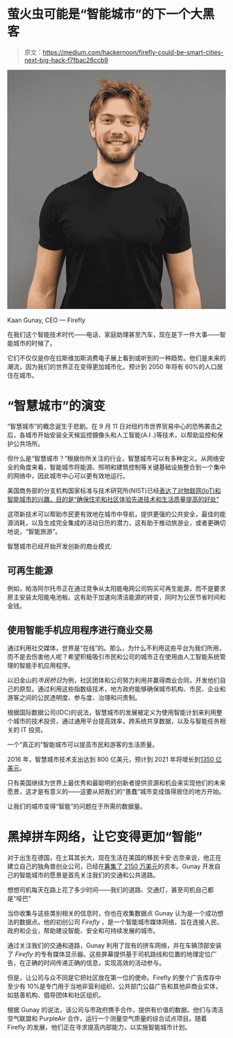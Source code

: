 # 萤火虫可能是“智能城市”的下一个大黑客

> 原文：<https://medium.com/hackernoon/firefly-could-be-smart-cities-next-big-hack-f7fbac28ccb9>

![](img/e43647dda81408893cdf8c9e0c8125d5.png)

Kaan Gunay, CEO — Firefly

在我们这个智能技术时代——电话、家庭助理甚至汽车，现在是下一件大事——智能城市的时候了。

它们不仅仅是你在拉斯维加斯消费电子展上看到或听到的一种趋势。他们是未来的潮流，因为我们的世界正在变得更加城市化，预计到 2050 年将有 60%的人口居住在城市。

# “智慧城市”的演变

“智慧城市”的概念诞生于悲剧。在 9 月 11 日对纽约市世界贸易中心的恐怖袭击之后，各城市开始安装全天候监控摄像头和人工智能(A.I .)等技术，以帮助监控和保护公共场所。

但什么是“智慧城市？”根据你所关注的行业，智慧城市可以有多种定义。从网络安全的角度来看，智能城市将能源、照明和建筑控制等关键基础设施整合到一个集中的网络中，因此城市中心可以更有效地运行。

美国商务部的分支机构国家标准与技术研究所(NIST)已经[表达了对物联网(IoT)和智能城市的兴趣，目的是“确保住宅和社区体验先进技术和生活质量提高的好处”](https://techcrunch.com/sponsored/meet-the-innovators-who-are-paving-the-way-for-cybersecure-smart-cities/)

这项新技术可以帮助市民更有效地在城市中导航，提供更强的公共安全，最佳的能源消耗，以及生成完全集成的活动日历的潜力，这有助于推动旅游业，或者更确切地说，“智能旅游”。

智慧城市已经开始开发创新的商业模式:

## **可再生能源**

例如，帕洛阿尔托市正在通过竞争从太阳能电网公司购买可再生能源，而不是要求房主安装太阳能电池板。这有助于加速向清洁能源的转变，同时为公民节省时间和金钱。

## **使用智能手机应用程序进行商业交易**

通过利用社交媒体，世界是“在线”的。那么，为什么不利用这些平台为我们所用，而不是去伤害他人呢？希望积极吸引市民和公司的城市正在使用由人工智能系统管理的智能手机应用程序。

以旧金山的*市民桥日*为例，社区团体和公司努力利用并赢得商业合同，开发他们自己的原型。通过利用这些指数级技术，地方政府能够确保城市机构、市民、企业和游客之间的公民透明度、参与度、治理和问责制。

根据国际数据公司(IDC)的说法，智慧城市的发展被定义为使用智能计划来利用整个城市的技术投资，通过通用平台提高效率，跨系统共享数据，以及与智能任务相关的 IT 投资。

一个“真正的”智能城市可以提高市民和游客的生活质量。

2016 年，智慧城市技术支出达到 800 亿美元，预计到 2021 年将增长到[1350 亿美元](https://www.idc.com/tracker/showproductinfo.jsp?prod_id=1843)。

只有美国继续为世界上最优秀和最聪明的创新者提供资源和机会来实现他们的未来愿景，这才是有意义的——这要从把我们的“愚蠢”城市变成值得居住的地方开始。

让我们的城市变得“智能”的问题在于所需的数据量。

# 黑掉拼车网络，让它变得更加“智能”

对于出生在德国，在土耳其长大，现在生活在美国的移民卡安·古奈来说，他正在建立自己的独角兽创业公司，已经在[筹集了 2150 万美元](https://gritdaily.com/new-company-firefly-is-bringing-high-tech-digital-ads-to-uber-and-lyft-cars/)的资本。Gunay 开发自己的智能城市的愿景是首先关注我们的交通和公共道路。

想想司机每天在路上花了多少时间——我们的道路、交通灯，甚至司机自己都是“哑巴”

当你收集与这些类别相关的信息时，你也在收集数据点 Gunay 认为是一个成功想法的数据点。他的初创公司 *Firefly* ，是一个智能城市媒体网络，旨在连接人民、政府和企业，帮助建设智能、安全和可持续发展的城市。

通过关注我们的交通和道路，Gunay 利用了现有的拼车网络，并在车辆顶部安装了 *Firefly* 的专有媒体显示器。这些屏幕提供基于司机路线和位置的地理定位广告，在正确的时间传递正确的信息，实现高效的活动参与。

但是，让公司与众不同是它把社区放在第一位的使命。Firefly 的整个广告库存中至少有 10%是专门用于当地非营利组织、公共部门公益广告和其他非商业实体，如慈善机构、倡导团体和社区组织。

根据 Gunay 的说法，该公司与市政府携手合作，提供有价值的数据。他们与清洁空气联盟和 PurpleAir 合作，运行一个测量空气质量的综合试点项目。随着 Firefly 的发展，他们正在寻求提高内部能力，以实施智能城市计划。